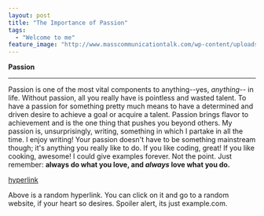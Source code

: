 ```yaml
---
layout: post
title: "The Importance of Passion"
tags:
  - "Welcome to me"
feature_image: "http://www.masscommunicationtalk.com/wp-content/uploads/2016/02/writing-1.jpg"
---
```


**Passion** 

---


Passion is one of the most vital components to anything--yes, _anything_-- in life. Without passion, all you really have is pointless and wasted talent. To have a passion for something pretty much means to have a determined and driven desire to achieve a goal or acquire a talent. Passion brings flavor to achievement and is the one thing that pushes you beyond others. My passion is, unsurprisingly, writing, something in which I partake in all the time. I enjoy writing! Your passion doesn't have to be something mainstream though; it's anything you really like to do. If you like coding, great! If you like cooking, awesome! I could give examples forever. Not the point. Just remember: **always do what you love, and _always_ love what you do.** 

[hyperlink](https://example.com)

Above is a random hyperlink. You can click on it and go to a random website, if your heart so desires. Spoiler alert, its just example.com. 


